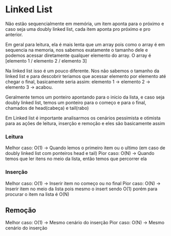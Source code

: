 # Linked List

Não estão sequencialmente em memória, um item aponta para o próximo e caso seja uma doubly linked list, cada item aponta pro próximo 
e pro anterior.

Em geral para leitura, ela é mais lenta que um array pois como o array é em sequencia na memoria, nos sabemos exatamente o tamanho dele e 
podemos acessar diretamente qualquer elemento do array.
O array é [elemento 1 / elemento 2 / elemento 3]

Na linked list isso é um pouco diferente. Nos não sabemos o tamanho da linked list e para descobrir teriamos que acessar elemento por elemento
até chegar o final, basicamente seria assim: 
elemento 1 -> elemento 2 -> elemento 3 -> acabou.

Geralmente temos um ponteiro apontando para o inicio da lista, e caso seja doubly linked list, temos um ponteiro para o começo e para o final,
chamados de head(cabeça) e tail(rabo)

Em Linked list é importante analisarmos os cenários pessimista e otimista para as ações de leitura, inserção e remoção e eles são basicamente 
assim

### Leitura

Melhor caso: O(1) -> Quando lemos o primeiro item ou o ultimo (em caso de doubly linked list com ponteiros head e tail)
Pior caso: O(N) -> Quando temos que ler itens no meio da lista, então temos que percorrer ela

### Inserção

Melhor caso: O(1) -> Inserir item no começo ou no final
Pior caso: O(N) -> Inserir item no meio da lista pois mesmo o insert sendo O(1) porém para procurar o item na lista é O(N)

## Remoção

Melhor caso: O(1) -> Mesmo cenário do inserção
Pior caso: O(N) -> Mesmo cenário do inserção

